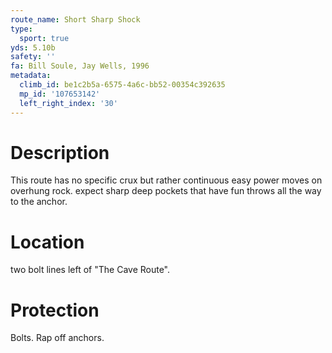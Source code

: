 ```yaml
---
route_name: Short Sharp Shock
type:
  sport: true
yds: 5.10b
safety: ''
fa: Bill Soule, Jay Wells, 1996
metadata:
  climb_id: be1c2b5a-6575-4a6c-bb52-00354c392635
  mp_id: '107653142'
  left_right_index: '30'
---
```

# Description
This route has no specific crux but rather continuous easy power moves on overhung rock. expect sharp deep pockets that have fun throws all the way to the anchor.

# Location
two bolt lines left of "The Cave Route".

# Protection
Bolts. Rap off anchors.
